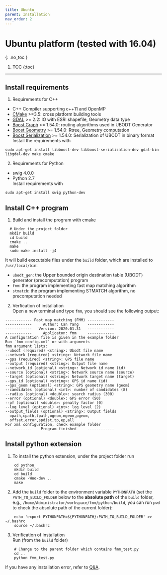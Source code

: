 ```yaml
---
title: Ubuntu
parent: Installation
nav_order: 2
---
```


# Ubuntu platform (tested with 16.04)
{: .no_toc }

1. TOC
{:toc}

---

## Install requirements

1. Requirements for C++  
- C++ Compiler supporting c++11 and OpenMP
- [CMake](https://cmake.org/) >=3.5: cross platform building tools
- [GDAL](http://www.gdal.org/) >= 2.2: IO with ESRI shapefile, Geometry data type
- [Boost Graph](http://www.boost.org/doc/libs/1_65_1/libs/graph/doc/index.html) >= 1.54.0: routing algorithms used in UBODT Generator
- [Boost Geometry](http://www.boost.org/doc/libs/1_65_1/libs/geometry/doc/html/index.html) >= 1.54.0: Rtree, Geometry computation
- [Boost Serialization](https://www.boost.org/doc/libs/1_66_0/libs/serialization/doc/index.html) >= 1.54.0: Serialization of UBODT in binary format  
Install the requirements with
```
sudo apt-get install libboost-dev libboost-serialization-dev gdal-bin libgdal-dev make cmake
```

2. Requirements for Python  
- swig 4.0.0
- Python 2.7  
Install requirements with
```
sudo apt-get install swig python-dev
```

## Install C++ program

1. Build and install the program with cmake
```
  # Under the project folder
  mkdir build
  cd build
  cmake ..
  make
  sudo make install -j4
```
It will build executable files under the `build` folder, which are installed to `/usr/local/bin`:
- `ubodt_gen`: the Upper bounded origin destination table (UBODT) generator (precomputation) program
- `fmm`: the program implementing fast map matching algorithm
- `stmatch`: the program implementing STMATCH algorithm, no precomputation needed

2. Verfication of installation  
Open a new terminal and type `fmm`, you should see the following output:
```
------------ Fast map matching (FMM) ------------
------------     Author: Can Yang    ------------
------------   Version: 2020.01.31   ------------
------------     Applicaton: fmm     ------------
A configuration file is given in the example folder
Run `fmm config.xml` or with arguments
fmm argument lists:
--ubodt (required) <string>: Ubodt file name
--network (required) <string>: Network file name
--gps (required) <string>: GPS file name
--output (required) <string>: Output file name
--network_id (optional) <string>: Network id name (id)
--source (optional) <string>: Network source name (source)
--target (optional) <string>: Network target name (target)
--gps_id (optional) <string>: GPS id name (id)
--gps_geom (optional) <string>: GPS geometry name (geom)
--candidates (optional) <int>: number of candidates (8)
--radius (optional) <double>: search radius (300)
--error (optional) <double>: GPS error (50)
--pf (optional) <double>: penalty factor (0)
--log_level (optional) <int>: log level (2)
--output_fields (optional) <string>: Output fields
  opath,cpath,tpath,ogeom,mgeom,pgeom,
  offset,error,spdist,tp,ep,all
For xml configuration, check example folder
------------    Program finished     ------------
```

## Install python extension

1. To install the python extension, under the project folder run
```
    cd python
    mkdir build
    cd build
    cmake -Wno-dev ..
    make
```

2. Add the `build` folder to the environment variable `PYTHONPATH` (set the `PATH_TO_BUILD_FOLDER` below to the **absolute path** of the `build` folder, e.g., `/home/Administrator/workspace/fmm/python/build`, you can run `pwd` to check the absolute path of the current folder):
```
    echo 'export PYTHONPATH=${PYTHONPATH}:PATH_TO_BUILD_FOLDER' >> ~/.bashrc
    source ~/.bashrc
```

3. Verification of installation  
Run (from the `build` folder)
```
    # Change to the parent folder which contains fmm_test.py
    cd ..
    python fmm_test.py
```

If you have any installation error, refer to [Q&A](/docs/installation/qa).
